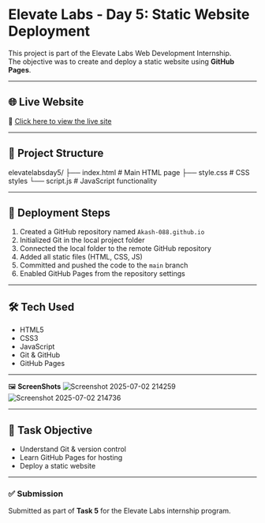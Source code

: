 # Elevate Labs - Day 5: Static Website Deployment

This project is part of the Elevate Labs Web Development Internship.  
The objective was to create and deploy a static website using **GitHub Pages**.

---

## 🌐 Live Website

🔗 [Click here to view the live site](https://Akash-088.github.io)

---

## 📁 Project Structure

elevatelabsday5/
├── index.html # Main HTML page
├── style.css # CSS styles
└── script.js # JavaScript functionality

---

## 🚀 Deployment Steps

1. Created a GitHub repository named `Akash-088.github.io`
2. Initialized Git in the local project folder
3. Connected the local folder to the remote GitHub repository
4. Added all static files (HTML, CSS, JS)
5. Committed and pushed the code to the `main` branch
6. Enabled GitHub Pages from the repository settings

---

## 🛠️ Tech Used

- HTML5
- CSS3
- JavaScript
- Git & GitHub
- GitHub Pages

---

🖼️ **ScreenShots**
![Screenshot 2025-07-02 214259](https://github.com/user-attachments/assets/bb72c569-5bce-4436-8370-df75e931448d)
![Screenshot 2025-07-02 214736](https://github.com/user-attachments/assets/94bfea6b-58dc-4fc6-ac86-568d1a7e7e84)

---

## 📌 Task Objective

- Understand Git & version control
- Learn GitHub Pages for hosting
- Deploy a static website

---

### ✅ Submission

Submitted as part of **Task 5** for the Elevate Labs internship program.
